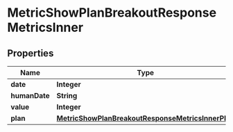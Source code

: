 

# MetricShowPlanBreakoutResponseMetricsInner


## Properties

| Name | Type | Description | Notes |
|------------ | ------------- | ------------- | -------------|
|**date** | **Integer** |  |  [optional] |
|**humanDate** | **String** |  |  [optional] |
|**value** | **Integer** |  |  [optional] |
|**plan** | [**MetricShowPlanBreakoutResponseMetricsInnerPlan**](MetricShowPlanBreakoutResponseMetricsInnerPlan.md) |  |  [optional] |



